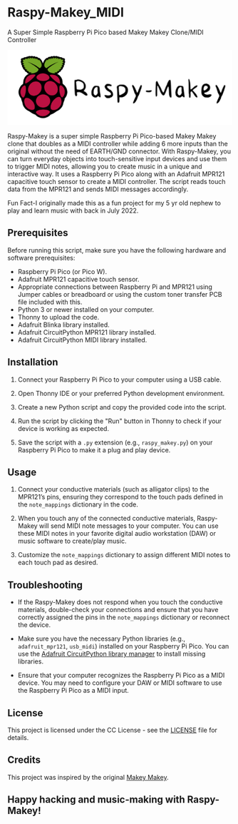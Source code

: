 # Raspy-Makey_MIDI
A Super Simple Raspberry Pi Pico based Makey Makey Clone/MIDI Controller

![Raspy-Makey](raspy-makey-logo.png)

Raspy-Makey is a super simple Raspberry Pi Pico-based Makey Makey clone that doubles as a MIDI controller while adding 6 more inputs than the original without the need of EARTH/GND connector. With Raspy-Makey, you can turn everyday objects into touch-sensitive input devices and use them to trigger MIDI notes, allowing you to create music in a unique and interactive way. It uses a Raspberry Pi Pico along with an Adafruit MPR121 capacitive touch sensor to create a MIDI controller. The script reads touch data from the MPR121 and sends MIDI messages accordingly.

Fun Fact-I originally made this as a fun project for my 5 yr old nephew to play and learn music with back in July 2022.

## Prerequisites
Before running this script, make sure you have the following hardware and software prerequisites:
- Raspberry Pi Pico (or Pico W).
- Adafruit MPR121 capacitive touch sensor.
- Appropriate connections between Raspberry Pi and MPR121 using Jumper cables or breadboard or using the custom toner transfer PCB file included with this.
- Python 3 or newer installed on your computer.
- Thonny to upload the code.
- Adafruit Blinka library installed.
- Adafruit CircuitPython MPR121 library installed.
- Adafruit CircuitPython MIDI library installed.

## Installation

1. Connect your Raspberry Pi Pico to your computer using a USB cable.

2. Open Thonny IDE or your preferred Python development environment.

3. Create a new Python script and copy the provided code into the script.

4. Run the script by clicking the "Run" button in Thonny to check if your device is working as expected.

5. Save the script with a `.py` extension (e.g., `raspy_makey.py`) on your Raspberry Pi Pico to make it a plug and play device.

## Usage

1. Connect your conductive materials (such as alligator clips) to the MPR121’s pins, ensuring they correspond to the touch pads defined in the `note_mappings` dictionary in the code.

2. When you touch any of the connected conductive materials, Raspy-Makey will send MIDI note messages to your computer. You can use these MIDI notes in your favorite digital audio workstation (DAW) or music software to create/play music.

3. Customize the `note_mappings` dictionary to assign different MIDI notes to each touch pad as desired.

## Troubleshooting

- If the Raspy-Makey does not respond when you touch the conductive materials, double-check your connections and ensure that you have correctly assigned the pins in the `note_mappings` dictionary or reconnect the device.

- Make sure you have the necessary Python libraries (e.g., `adafruit_mpr121`, `usb_midi`) installed on your Raspberry Pi Pico. You can use the [Adafruit CircuitPython library manager](https://circuitpython.org/libraries) to install missing libraries.

- Ensure that your computer recognizes the Raspberry Pi Pico as a MIDI device. You may need to configure your DAW or MIDI software to use the Raspberry Pi Pico as a MIDI input.

## License

This project is licensed under the CC License - see the [LICENSE](LICENSE) file for details.

## Credits

This project was inspired by the original [Makey Makey](https://makeymakey.com/).


## 
## Happy hacking and music-making with Raspy-Makey!
